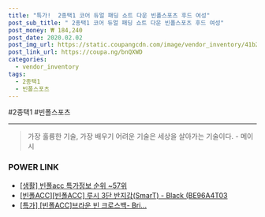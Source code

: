 ```yaml
--- 
title: "특가!  2종택1 코어 듀얼 패딩 쇼트 다운 빈폴스포츠 후드 여성" 
post_sub_title: " 2종택1 코어 듀얼 패딩 쇼트 다운 빈폴스포츠 후드 여성" 
post_money: ₩ 184,240 
post_date: 2020.02.02 
post_img_url: https://static.coupangcdn.com/image/vendor_inventory/41b2/3f0513b67d26a69a7bfebc5965158c28ea77cb883b0ff93758b1ad44ecf1.jpg 
post_link_url: https://coupa.ng/bnQXWD 
categories: 
  - vendor_inventory 
tags: 
  - 2종택1 
  - 빈폴스포츠 
--- 
```

  #2종택1 #빈폴스포츠 
<hr> 

> 가장 훌륭한 기술, 가장 배우기 어려운 기술은 세상을 살아가는 기술이다. - 메이시 


### POWER LINK

* <a href="https://blog.naver.com/sakai111/221781928867" target="_blank"> [생활] 빈폴acc 특가정보 순위 ~57위</a>
* <a href="https://blog.naver.com/fasyy4321/221788197165" target="_blank">[빈폴ACC][빈폴ACC] 루시 3단 반지갑(SmarT) - Black (BE96A4T03</a>
* <a href="https://blog.naver.com/sakai111/221788930500" target="_blank">[특가] [빈폴ACC]브라운 빈 크로스백- Bri...</a>
